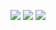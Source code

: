![](http://github-profile-summary-cards.vercel.app/api/cards/profile-details?username=travkame&theme=2077)
![](http://github-profile-summary-cards.vercel.app/api/cards/repos-per-language?username=travkame&theme=2077)
![](http://github-profile-summary-cards.vercel.app/api/cards/stats?username=travkame&theme=2077)
